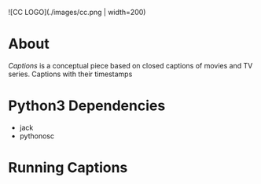 ![CC LOGO](./images/cc.png | width=200)

# About

*Captions* is a conceptual piece based on 
closed captions of movies and TV series.
Captions with their timestamps 

# Python3 Dependencies

- jack
- pythonosc


# Running Captions
